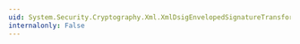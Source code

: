 ```yaml
---
uid: System.Security.Cryptography.Xml.XmlDsigEnvelopedSignatureTransform.LoadInput(System.Object)
internalonly: False
---
```

